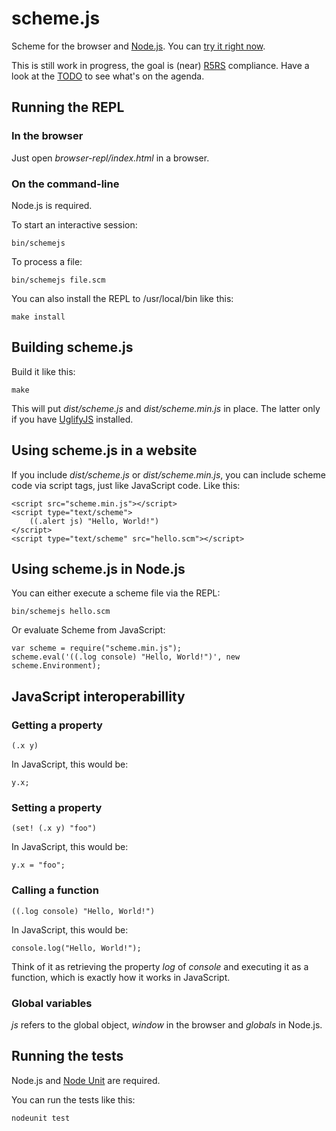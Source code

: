scheme.js
=========

Scheme for the browser and [Node.js](http://nodejs.org). You can
[try it right now](http://fhd.github.com/scheme.js/).

This is still work in progress, the goal is (near)
[R5RS](http://schemers.org/Documents/Standards/R5RS/) compliance.
Have a look at the
[TODO](https://github.com/fhd/scheme.js/blob/master/TODO.md) to see
what's on the agenda.

Running the REPL
----------------

### In the browser

Just open _browser-repl/index.html_ in a browser.

### On the command-line

Node.js is required.

To start an interactive session:

    bin/schemejs

To process a file:

    bin/schemejs file.scm

You can also install the REPL to /usr/local/bin like this:

    make install

Building scheme.js
------------------

Build it like this:

    make

This will put _dist/scheme.js_ and _dist/scheme.min.js_ in place. The
latter only if you have [UglifyJS](https://github.com/mishoo/UglifyJS)
installed.

Using scheme.js in a website
----------------------------

If you include _dist/scheme.js_ or _dist/scheme.min.js_, you can
include scheme code via script tags, just like JavaScript code. Like
this:

    <script src="scheme.min.js"></script>
    <script type="text/scheme">
        ((.alert js) "Hello, World!")
    </script>
    <script type="text/scheme" src="hello.scm"></script>

Using scheme.js in Node.js
--------------------------

You can either execute a scheme file via the REPL:

    bin/schemejs hello.scm

Or evaluate Scheme from JavaScript:

    var scheme = require("scheme.min.js");
    scheme.eval('((.log console) "Hello, World!")', new scheme.Environment);

JavaScript interoperabillity
----------------------------

### Getting a property

    (.x y)

In JavaScript, this would be:

    y.x;

### Setting a property

    (set! (.x y) "foo")

In JavaScript, this would be:

    y.x = "foo";

### Calling a function

    ((.log console) "Hello, World!")

In JavaScript, this would be:

    console.log("Hello, World!");

Think of it as retrieving the property _log_ of _console_ and
executing it as a function, which is exactly how it works in
JavaScript.

### Global variables

_js_ refers to the global object, _window_ in the browser and
_globals_ in Node.js.

Running the tests
-----------------

Node.js and [Node Unit](https://github.com/caolan/nodeunit) are
required.

You can run the tests like this:

    nodeunit test
